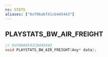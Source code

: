 ```yaml
---
ns: STATS
aliases: ["0xf06a6f41cb445443"]
---
```

## PLAYSTATS_BW_AIR_FREIGHT

```c
// 0xF06A6F41CB445443
void PLAYSTATS_BW_AIR_FREIGHT(Any* data);
```

